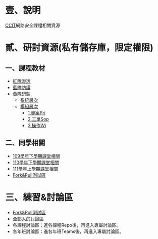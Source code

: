 # 壹、說明
[CCIT](https://rdrc.mnd.gov.tw/EditPage/?PageID=f739f16c-d733-44cf-9882-4e1cc1acc1d3)網路安全課程相關資源

# 貳、研討資源(私有儲存庫，限定權限)

## 一、課程教材
* [紅隊滲透](https://github.com/TwMoonBear-Arsenal/lec-ccit-red-team)
* [藍隊防護](https://github.com/TwMoonBear-Arsenal/lec-ccit-blue-team)
* [黃隊研製](https://github.com/TwMoonBear-Arsenal/lec-ccit-yellow-team)
  - [系統層次](https://github.com/TwMoonBear-Arsenal/lec-ccit-Yellow-Team/tree/main/1.系統層級)
  - [模組層次](https://github.com/TwMoonBear-Arsenal/lec-ccit-Yellow-Team/tree/main/2.模組層級)
    * [1.專案Prj](https://github.com/TwMoonBear-Arsenal/Lec-Ccit-Yellow-Team/tree/main/2.%E6%A8%A1%E7%B5%84%E5%B1%A4%E7%B4%9A/1.%E5%B0%88%E6%A1%88(Prj))
    * [2.工單Sop](https://github.com/TwMoonBear-Arsenal/Lec-Ccit-Yellow-Team/tree/main/2.%E6%A8%A1%E7%B5%84%E5%B1%A4%E7%B4%9A/2.%E5%B7%A5%E5%96%AE(Sop))
    * [3.操作Wi](https://github.com/TwMoonBear-Arsenal/Lec-Ccit-Yellow-Team/tree/main/2.%E6%A8%A1%E7%B5%84%E5%B1%A4%E7%B4%9A/3.%E6%93%8D%E4%BD%9C(Wi))

## 二、同學相關
* [109學年下學期課堂相關](https://github.com/TwMoonBear-Arsenal/classwork-ccit-109-2)
* [110學年下學期課堂相關](https://github.com/TwMoonBear-Arsenal/classwork-ccit-110-2)
* [111學年上學期課堂相關](https://github.com/TwMoonBear-Arsenal/classwork-ccit-111-1)
* [Fork&Pull測試區](https://github.com/TwMoonBear-Arsenal/test-area)

# 三、練習&討論區
* [Fork&Pull測試區](https://github.com/TwMoonBear-Arsenal/test-area)
* [全部人的討論區](https://github.com/orgs/TwMoonBear-Arsenal/discussions)
* 各課程討論區：進各課程Repo後，再進入專屬討論區。
* 各年班討論區：進各年班Teams後，再進入專屬討論區。
